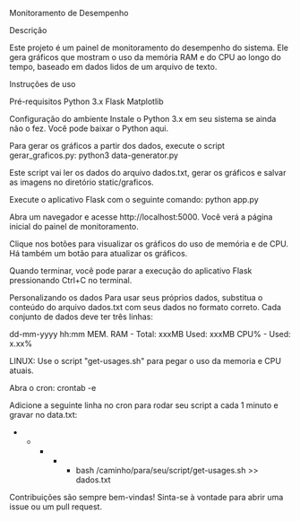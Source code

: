 Monitoramento de Desempenho

Descrição

Este projeto é um painel de monitoramento do desempenho do sistema. Ele gera gráficos que mostram o uso da memória RAM e do CPU ao longo do tempo, baseado em dados lidos de um arquivo de texto.


Instruções de uso

Pré-requisitos
Python 3.x
Flask
Matplotlib


Configuração do ambiente
Instale o Python 3.x em seu sistema se ainda não o fez. Você pode baixar o Python aqui.


Para gerar os gráficos a partir dos dados, execute o script gerar_graficos.py:
python3 data-generator.py

Este script vai ler os dados do arquivo dados.txt, gerar os gráficos e salvar as imagens no diretório static/graficos.


Execute o aplicativo Flask com o seguinte comando:
python app.py

Abra um navegador e acesse http://localhost:5000. Você verá a página inicial do painel de monitoramento.

Clique nos botões para visualizar os gráficos do uso de memória e de CPU. Há também um botão para atualizar os gráficos.

Quando terminar, você pode parar a execução do aplicativo Flask pressionando Ctrl+C no terminal.

Personalizando os dados
Para usar seus próprios dados, substitua o conteúdo do arquivo dados.txt com seus dados no formato correto. Cada conjunto de dados deve ter três linhas:

dd-mm-yyyy hh:mm
MEM. RAM - Total: xxxMB Used: xxxMB
CPU% - Used: x.xx%

LINUX:
Use o script "get-usages.sh" para pegar o uso da memoria e CPU atuais.

Abra o cron:
crontab -e

Adicione a seguinte linha no cron para rodar seu script a cada 1 minuto e gravar no data.txt:
* * * * * bash /caminho/para/seu/script/get-usages.sh >> dados.txt

Contribuições são sempre bem-vindas! Sinta-se à vontade para abrir uma issue ou um pull request.

